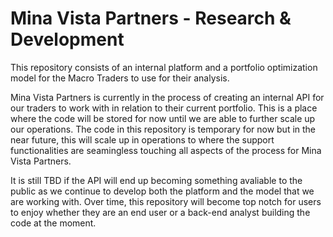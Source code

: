 # Mina Vista Partners - Research & Development

This repository consists of an internal platform and a portfolio optimization model for the Macro Traders to use for their analysis. 

Mina Vista Partners is currently in the process of creating an internal API for our traders to work with in relation to their current portfolio. This is a place where the code will be stored for now until we are able to further scale up our operations. The code in this repository is temporary for now but in the near future, this will scale up in operations to where the support functionalities are seamingless touching all aspects of the process for Mina Vista Partners.

It is still TBD if the API will end up becoming something avaliable to the public as we continue to develop both the platform and the model that we are working with. Over time, this repository will become top notch for users to enjoy whether they are an end user or a back-end analyst building the code at the moment. 
